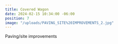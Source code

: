 ```yaml
---
title: Covered Wagon
date: 2024-02-15 10:34:00 -06:00
position: 7
image: "/uploads/PAVING_SITE%20IMPROVEMENTS_2.jpg"
---
```


Paving/site improvements